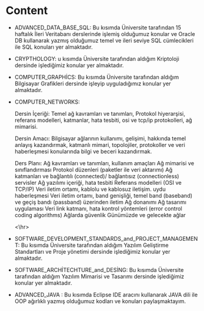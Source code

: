 # Content

* ADVANCED_DATA_BASE_SQL:  Bu kısımda Üniversite tarafından 15 haftalık İleri Veritabanı derslerinde işlemiş olduğumuz konular ve Oracle DB kullanarak yazmış olduğumuz temel ve ileri seviye SQL cümlecikleri ile SQL konuları yer almaktadır. 


* CRYPTHOLOGY: u kısımda Üniversite tarafından aldığım Kriptoloji dersinde işlediğimiz konular yer almaktadır.


* COMPUTER_GRAPHİCS: Bu kısımda Üniversite tarafından aldığım Bilgisayar Grafikleri dersinde işleyip uyguladığımız konular yer almaktadır.
  

* COMPUTER_NETWORKS: 

  Dersin İçeriği: Temel ağ kavramları ve tanımları, Protokol hiyerarşisi, referans modelleri, katmanlar, hata tesbiti, osi ve tcp/ip protokolleri, ağ mimarisi.
  
  Dersin Amacı: Bilgisayar ağlarının kullanımı, gelişimi, hakkında temel anlayış kazandırmak, katmanlı mimari, topolojiler, protokoller ve veri haberleşmesi konularında bilgi ve beceri kazandırmak.

  Ders Planı:
  Ağ kavramları ve tanımları, kullanım amaçları
  Ağ mimarisi ve sınıflandırması
  Protokol düzenleri (paketler ile veri aktarımı)
  Ağ katmanları ve bağlantılı (connected)/ bağlantısız (connectionless) servisler
  Ağ yazılımı içeriği, hata tesbiti
  Referans modelleri (OSI ve TCP/IP)
  Veri iletim ortamı, kablolu ve kablosuz iletişim. uydu haberleşmesi
  Veri iletim ortamı, band genişliği, temel band (baseband) ve geçiş bandı (passband) üzerinden iletim
  Ağ donanımı
  Ağ tasarımı uygulaması
  Veri link katmanı, hata kontrol yöntemleri (error control coding algorithms)
  Ağlarda güvenlik
  Günümüzde ve gelecekte ağlar
  
  <\hr>


* SOFTWARE_DEVELOPMENT_STANDARDS_and_PROJECT_MANAGEMENT: Bu kısımda Üniversite tarafından aldığım Yazılım Geliştirme Standartları ve Proje yönetimi dersinde işlediğimiz konular yer almaktadır.
 
* SOFTWARE_ARCHİTECHTURE_and_DESİNG: Bu kısımda Üniversite tarafından aldığım Yazılım Mimarisi ve Tasarımı dersinde işlediğimiz konular yer almaktadır.

* ADVANCED_JAVA : Bu kısımda Eclipse IDE aracını kullanarak JAVA dili ile OOP ağırlıklı yazmış olduğumuz kodları ve konuları paylaşmaktayım.


